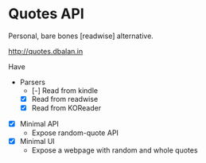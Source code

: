 # Quotes API

Personal, bare bones [readwise] alternative.

<http://quotes.dbalan.in>

Have 
- Parsers
  - [-] Read from kindle
  - [x] Read from readwise
  - [x] Read from KOReader
- [x] Minimal API
  - Expose random-quote API
- [x] Minimal UI
  - Expose a webpage with random and whole quotes
